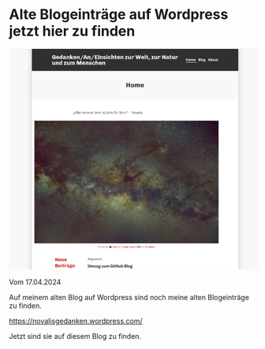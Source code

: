 # Alte Blogeinträge auf Wordpress jetzt hier zu finden
<div align=center style="text-align: center;">
    <img width="700" src="./Media/Screenshot-NovalisGedanken-wordpress.png"/>
</div>

Vom 17.04.2024

Auf meinem alten Blog auf Wordpress sind noch meine alten Blogeinträge zu finden. 

https://novalisgedanken.wordpress.com/

Jetzt sind sie auf diesem Blog zu finden.
